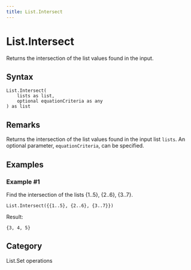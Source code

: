 ```yaml
---
title: List.Intersect
---
```


# List.Intersect


Returns the intersection of the list values found in the input.


## Syntax

```powerquery
List.Intersect(
    lists as list,
    optional equationCriteria as any
) as list
```


## Remarks

Returns the intersection of the list values found in the input list <code>lists</code>. An optional parameter, <code>equationCriteria</code>, can be specified.


## Examples

### Example #1 
Find the intersection of the lists \{1..5}, \{2..6}, \{3..7}.
```powerquery
List.Intersect({{1..5}, {2..6}, {3..7}})
```

Result: 
```powerquery
{3, 4, 5}
```




## Category
List.Set operations
